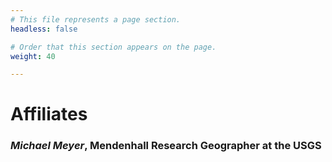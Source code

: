 ```yaml
---
# This file represents a page section.
headless: false

# Order that this section appears on the page.
weight: 40

---
```

# Affiliates

### *Michael Meyer*, Mendenhall Research Geographer at the USGS

